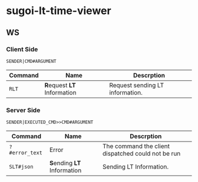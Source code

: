 # sugoi-lt-time-viewer
## WS
### Client Side
```
SENDER|CMD#ARGUMENT
```
|Command|Name|Descrption|
|-------|----|----------|
|`RLT`|**R**equest **LT** Information|Request sending LT information.|

### Server Side
```
SENDER|EXECUTED_CMD>>CMD#ARGUMENT
```
|Command|Name|Descrption|
|-------|----|----------|
|`?#error_text`|Error|The command the client dispatched could not be run|
|`SLT#json`|**S**ending **LT** Information|Sending LT Information.|

